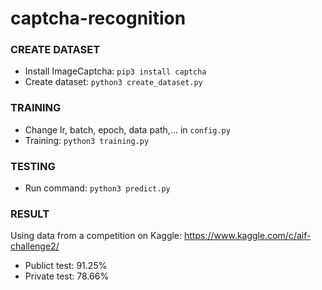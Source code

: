 # captcha-recognition
### CREATE DATASET ###
  - Install ImageCaptcha: ```pip3 install captcha ```
  - Create dataset: ```python3 create_dataset.py```
### TRAINING ### 
  - Change lr, batch, epoch, data path,... in ```config.py``` 
  - Training: ```python3 training.py```
### TESTING ### 
  - Run command: ```python3 predict.py```
### RESULT ####
Using data from a competition on Kaggle:
https://www.kaggle.com/c/aif-challenge2/
  - Publict test: 91.25%
  - Private test: 78.66%
